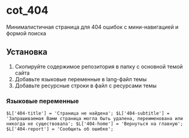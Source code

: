 # cot_404

Минималистичная страница для 404 ошибок с мини-навигацией и формой поиска

## Установка

1. Скопируйте содержимое репозитория в папку с основной темой сайта
2. Добавьте языковые переменные в lang-файл темы
3. Добавьте ресурсные строки в файл с ресурсами темы

### Языковые переменные

`
$L['404-title'] = 'Страница не найдена';
$L['404-subtitle'] = 'Запрашиваемая Вами страница могла быть удалена, переименована или никогда не существовала';
$L['404-home'] = 'Вернуться на главную';
$L['404-report'] = 'Сообщить об ошибке';
`
